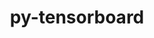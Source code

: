 ---
title: "py-tensorboard"
layout: cache
categories: [package, v0.20.3]
meta: {"versions": ["2.10.1", "2.12.0"], "compilers": ["gcc@=11.4.0"], "oss": ["ubuntu22.04"], "platforms": ["linux"], "targets": ["x86_64_v3"], "stacks": ["ml-linux-x86_64-cpu", "ml-linux-x86_64-cuda", "ml-linux-x86_64-rocm", "root"], "num_specs": 6, "num_specs_by_stack": {"root": 6, "ml-linux-x86_64-cpu": 4, "ml-linux-x86_64-rocm": 4, "ml-linux-x86_64-cuda": 4}}
spec_details: [{"hash": "avjijyyjx6ktaphdvnjavjqprtny45nh", "compiler": "gcc@=11.4.0", "versions": ["2.12.0"], "os": "ubuntu22.04", "platform": "linux", "target": "x86_64_v3", "variants": ["build_system=python_pip"], "stacks": ["root", "ml-linux-x86_64-cpu"], "size": "-", "tarball": "https://binaries.spack.io/releases/v0.20.3/build_cache/linux-ubuntu22.04-x86_64_v3/gcc-11.4.0/py-tensorboard-2.12.0/linux-ubuntu22.04-x86_64_v3-gcc-11.4.0-py-tensorboard-2.12.0-avjijyyjx6ktaphdvnjavjqprtny45nh.spack"}, {"hash": "2pjnzn52dthbjngstxhk4oi5vth4rt56", "compiler": "gcc@=11.4.0", "versions": ["2.12.0"], "os": "ubuntu22.04", "platform": "linux", "target": "x86_64_v3", "variants": ["build_system=python_pip"], "stacks": ["root", "ml-linux-x86_64-rocm"], "size": "-", "tarball": "https://binaries.spack.io/releases/v0.20.3/build_cache/linux-ubuntu22.04-x86_64_v3/gcc-11.4.0/py-tensorboard-2.12.0/linux-ubuntu22.04-x86_64_v3-gcc-11.4.0-py-tensorboard-2.12.0-2pjnzn52dthbjngstxhk4oi5vth4rt56.spack"}, {"hash": "2zkmgu3ljosrfyeqzehw63jytawlyw5n", "compiler": "gcc@=11.4.0", "versions": ["2.12.0"], "os": "ubuntu22.04", "platform": "linux", "target": "x86_64_v3", "variants": ["build_system=python_pip"], "stacks": ["ml-linux-x86_64-cuda", "root"], "size": "-", "tarball": "https://binaries.spack.io/releases/v0.20.3/build_cache/linux-ubuntu22.04-x86_64_v3/gcc-11.4.0/py-tensorboard-2.12.0/linux-ubuntu22.04-x86_64_v3-gcc-11.4.0-py-tensorboard-2.12.0-2zkmgu3ljosrfyeqzehw63jytawlyw5n.spack"}, {"hash": "5wjk27t4rksbzkmkxafthyes5nqpq3qj", "compiler": "gcc@=11.4.0", "versions": ["2.10.1"], "os": "ubuntu22.04", "platform": "linux", "target": "x86_64_v3", "variants": ["build_system=python_pip"], "stacks": ["ml-linux-x86_64-cuda", "root", "ml-linux-x86_64-rocm", "ml-linux-x86_64-cpu"], "size": "-", "tarball": "https://binaries.spack.io/releases/v0.20.3/build_cache/linux-ubuntu22.04-x86_64_v3/gcc-11.4.0/py-tensorboard-2.10.1/linux-ubuntu22.04-x86_64_v3-gcc-11.4.0-py-tensorboard-2.10.1-5wjk27t4rksbzkmkxafthyes5nqpq3qj.spack"}, {"hash": "svgst5vhqxvy6qxljre7b2xmtzczwwlv", "compiler": "gcc@=11.4.0", "versions": ["2.12.0"], "os": "ubuntu22.04", "platform": "linux", "target": "x86_64_v3", "variants": ["build_system=python_pip"], "stacks": ["ml-linux-x86_64-cuda", "root", "ml-linux-x86_64-rocm", "ml-linux-x86_64-cpu"], "size": "-", "tarball": "https://binaries.spack.io/releases/v0.20.3/build_cache/linux-ubuntu22.04-x86_64_v3/gcc-11.4.0/py-tensorboard-2.12.0/linux-ubuntu22.04-x86_64_v3-gcc-11.4.0-py-tensorboard-2.12.0-svgst5vhqxvy6qxljre7b2xmtzczwwlv.spack"}, {"hash": "7fvf7il6ik7445fyfaerumnyu5sjchhi", "compiler": "gcc@=11.4.0", "versions": ["2.12.0"], "os": "ubuntu22.04", "platform": "linux", "target": "x86_64_v3", "variants": ["build_system=python_pip"], "stacks": ["ml-linux-x86_64-cuda", "root", "ml-linux-x86_64-rocm", "ml-linux-x86_64-cpu"], "size": "-", "tarball": "https://binaries.spack.io/releases/v0.20.3/build_cache/linux-ubuntu22.04-x86_64_v3/gcc-11.4.0/py-tensorboard-2.12.0/linux-ubuntu22.04-x86_64_v3-gcc-11.4.0-py-tensorboard-2.12.0-7fvf7il6ik7445fyfaerumnyu5sjchhi.spack"}]
---